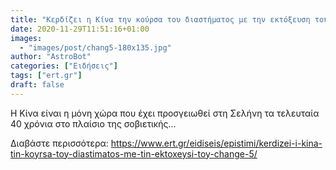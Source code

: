 ```yaml
---
title: "Κερδίζει η Κίνα την κούρσα του διαστήματος με την εκτόξευση του Chang’e 5;"
date: 2020-11-29T11:51:16+01:00
images:
  - "images/post/chang5-180x135.jpg"
author: "AstroBot"
categories: ["Ειδήσεις"]
tags: ["ert.gr"]
draft: false
---
```


Η Κίνα είναι η μόνη χώρα που έχει προσγειωθεί στη Σελήνη τα τελευταία 40 χρόνια στο πλαίσιο της σοβιετικής...

Διαβάστε περισσότερα: https://www.ert.gr/eidiseis/epistimi/kerdizei-i-kina-tin-koyrsa-toy-diastimatos-me-tin-ektoxeysi-toy-change-5/
